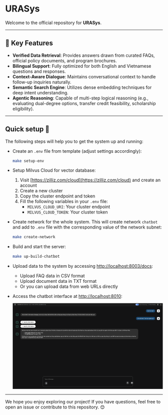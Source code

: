 # URASys
Welcome to the official repository for **URASys**.

---

## 🚀 Key Features

- **Verified Data Retrieval**: Provides answers drawn from curated FAQs, official policy documents, and program brochures.  
- **Bilingual Support**: Fully optimized for both English and Vietnamese questions and responses.  
- **Context-Aware Dialogue**: Maintains conversational context to handle follow-up inquiries naturally.  
- **Semantic Search Engine**: Utilizes dense embedding techniques for deep intent understanding.  
- **Agentic Reasoning**: Capable of multi-step logical reasoning (e.g., evaluating dual-degree options, transfer credit feasibility, scholarship eligibility).


---

## Quick setup 🚀

The following steps will help you to get the system up and running:

- Create an `.env` file from template (adjust settings accordingly):
    ```bash
    make setup-env
    ```
- Setup Milvus Cloud for vector database:
    1. Visit [https://zilliz.com/cloud](https://zilliz.com/cloud) and create an account
    2. Create a new cluster
    3. Copy the cluster endpoint and token
    4. Fill the following variables in your `.env` file:
        - `MILVUS_CLOUD_URI`: Your cluster endpoint
        - `MILVUS_CLOUD_TOKEN`: Your cluster token
- Create network for the whole system. This will create network `chatbot` and add to `.env` file with the corresponding value of the network subnet:
    ```bash
    make create-network
    ```
- Build and start the server:
    ```bash
    make up-build-chatbot
    ```
- Upload data to the system by accessing [http://localhost:8003/docs](http://localhost:8003/docs):
    - Upload FAQ data in CSV format
    - Upload document data in TXT format
    - Or you can upload data from web URLs directly
- Access the chatbot interface at [http://localhost:8010](http://localhost:8010):

    ![Chatbot Interface](./media/web_ui.png)


---

We hope you enjoy exploring our project! If you have questions, feel free to open an issue or contribute to this repository. 😊 